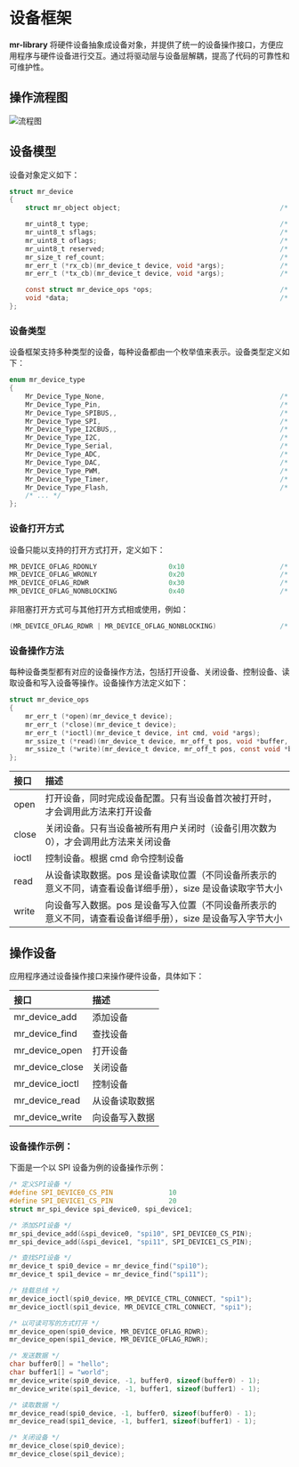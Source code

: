 # 设备框架

**mr-library** 将硬件设备抽象成设备对象，并提供了统一的设备操作接口，方便应用程序与硬件设备进行交互。通过将驱动层与设备层解耦，提高了代码的可靠性和可维护性。

## 操作流程图

![流程图](https://gitee.com/MacRsh/mr-library/raw/develop/document/resource/device_process.jpg)

## 设备模型

设备对象定义如下：

```c
struct mr_device
{
    struct mr_object object;                                        /* 设备对象基类 */

    mr_uint8_t type;                                                /* 设备类型 */
    mr_uint8_t sflags;                                              /* 设备支持的打开方式 */
    mr_uint8_t oflags;                                              /* 设备打开方式 */
    mr_uint8_t reserved;                                            /* 保留 */
    mr_size_t ref_count;                                            /* 设备被引用次数 */
    mr_err_t (*rx_cb)(mr_device_t device, void *args);              /* 设备接收回调函数 */
    mr_err_t (*tx_cb)(mr_device_t device, void *args);              /* 设备发送回调函数 */

    const struct mr_device_ops *ops;                                /* 设备操作方法 */
    void *data;                                                     /* 设备数据 */
};
```

### 设备类型

设备框架支持多种类型的设备，每种设备都由一个枚举值来表示。设备类型定义如下：

```c
enum mr_device_type
{
    Mr_Device_Type_None,                                            /* 无类型设备 */
    Mr_Device_Type_Pin,                                             /* GPIO设备 */
    Mr_Device_Type_SPIBUS,,                                         /* SPI总线设备 */
    Mr_Device_Type_SPI,                                             /* SPI设备 */
    Mr_Device_Type_I2CBUS,,                                         /* I2C总线设备 */
    Mr_Device_Type_I2C,                                             /* I2C设备 */
    Mr_Device_Type_Serial,                                          /* UART设备*/
    Mr_Device_Type_ADC,                                             /* ADC设备 */
    Mr_Device_Type_DAC,                                             /* DAC设备 */
    Mr_Device_Type_PWM,                                             /* PWM设备 */
    Mr_Device_Type_Timer,                                           /* TIMER设备 */
    Mr_Device_Type_Flash,                                           /* FLASH设备 */
    /* ... */
};
```

### 设备打开方式

设备只能以支持的打开方式打开，定义如下：

```c
MR_DEVICE_OFLAG_RDONLY                  0x10                        /* 只读打开 */
MR_DEVICE_OFLAG_WRONLY                  0x20                        /* 只写打开 */
MR_DEVICE_OFLAG_RDWR                    0x30                        /* 可读可写 */
MR_DEVICE_OFLAG_NONBLOCKING             0x40                        /* 非阻塞 */
```

非阻塞打开方式可与其他打开方式相或使用，例如：

```c
(MR_DEVICE_OFLAG_RDWR | MR_DEVICE_OFLAG_NONBLOCKING)                /* 非阻塞可读可写 */
```

### 设备操作方法

每种设备类型都有对应的设备操作方法，包括打开设备、关闭设备、控制设备、读取设备和写入设备等操作。设备操作方法定义如下：

```c
struct mr_device_ops
{
    mr_err_t (*open)(mr_device_t device);
    mr_err_t (*close)(mr_device_t device);
    mr_err_t (*ioctl)(mr_device_t device, int cmd, void *args);
    mr_ssize_t (*read)(mr_device_t device, mr_off_t pos, void *buffer, mr_size_t size);
    mr_ssize_t (*write)(mr_device_t device, mr_off_t pos, const void *buffer, mr_size_t size);
};
```

| 接口    | 描述                                                         |
|:------|:-----------------------------------------------------------|
| open  | 打开设备，同时完成设备配置。只有当设备首次被打开时，才会调用此方法来打开设备                     |
| close | 关闭设备。只有当设备被所有用户关闭时（设备引用次数为 0），才会调用此方法来关闭设备                 |
| ioctl | 控制设备。根据 cmd 命令控制设备                                         |
| read  | 从设备读取数据。pos 是设备读取位置（不同设备所表示的意义不同，请查看设备详细手册），size 是设备读取字节大小 |
| write | 向设备写入数据。pos 是设备写入位置（不同设备所表示的意义不同，请查看设备详细手册），size 是设备写入字节大小 |

## 操作设备

应用程序通过设备操作接口来操作硬件设备，具体如下：

| 接口              | 描述      |
|:----------------|:--------|
| mr_device_add   | 添加设备    |
| mr_device_find  | 查找设备    |
| mr_device_open  | 打开设备    |
| mr_device_close | 关闭设备    |
| mr_device_ioctl | 控制设备    |
| mr_device_read  | 从设备读取数据 |
| mr_device_write | 向设备写入数据 |

### 设备操作示例：

下面是一个以 SPI 设备为例的设备操作示例：

```c
/* 定义SPI设备 */
#define SPI_DEVICE0_CS_PIN              10
#define SPI_DEVICE1_CS_PIN              20
struct mr_spi_device spi_device0, spi_device1;

/* 添加SPI设备 */
mr_spi_device_add(&spi_device0, "spi10", SPI_DEVICE0_CS_PIN);
mr_spi_device_add(&spi_device1, "spi11", SPI_DEVICE1_CS_PIN);

/* 查找SPI设备 */
mr_device_t spi0_device = mr_device_find("spi10");
mr_device_t spi1_device = mr_device_find("spi11");

/* 挂载总线 */
mr_device_ioctl(spi0_device, MR_DEVICE_CTRL_CONNECT, "spi1");
mr_device_ioctl(spi1_device, MR_DEVICE_CTRL_CONNECT, "spi1");

/* 以可读可写的方式打开 */
mr_device_open(spi0_device, MR_DEVICE_OFLAG_RDWR);
mr_device_open(spi1_device, MR_DEVICE_OFLAG_RDWR);

/* 发送数据 */
char buffer0[] = "hello";
char buffer1[] = "world";
mr_device_write(spi0_device, -1, buffer0, sizeof(buffer0) - 1);
mr_device_write(spi1_device, -1, buffer1, sizeof(buffer1) - 1);

/* 读取数据 */
mr_device_read(spi0_device, -1, buffer0, sizeof(buffer0) - 1);
mr_device_read(spi1_device, -1, buffer1, sizeof(buffer1) - 1);

/* 关闭设备 */
mr_device_close(spi0_device);
mr_device_close(spi1_device);
```